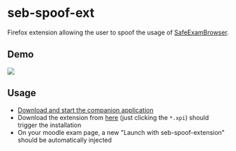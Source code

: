 # seb-spoof-ext

Firefox extension allowing the user to spoof the usage of [SafeExamBrowser](https://safeexambrowser.org/news_en.html).

## Demo

![](res/demo.gif)

## Usage

* [Download and start the companion application](https://github.com/prefec16/seb-ext-companion#usage)
* Download the extension from [here](https://github.com/prefec16/seb-spoof-ext/releases) (just clicking the `*.xpi`) should trigger the installation
* On your moodle exam page, a new "Launch with seb-spoof-extension" should be automatically injected

